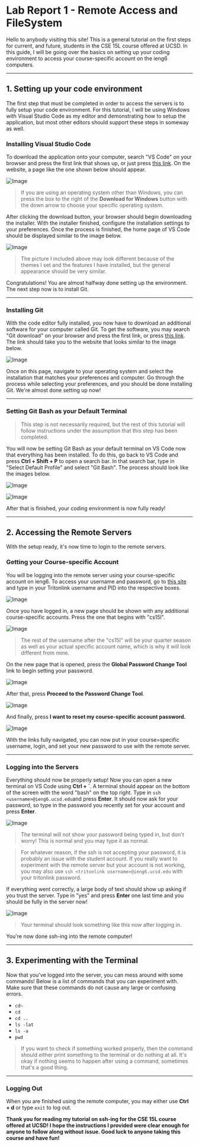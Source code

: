 # Lab Report 1 - Remote Access and FileSystem

Hello to anybody visiting this site! This is a general tutorial on the first steps for current, and future, students in the CSE 15L course offered at UCSD. In this guide, I will be going over the basics on setting up your coding environment to access your course-specific account on the ieng6 computers.  
***
## 1. Setting up your code environment

The first step that must be completed in order to access the servers is to fully setup your code environment. For this tutorial, I will be using Windows with Visual Studio Code as my editor and demonstrating how to setup the application, but most other editors should support these steps in someway as well.  

### Installing Visual Studio Code

To download the application onto your computer, search "VS Code" on your browser and press the first link that shows up, or just press 
[this link](https://code.visualstudio.com/). On the website, a page like the one shown below should appear.

![Image](vscodedl.jpg)

> If you are using an operating system other than Windows, you can press the box to the right of the **Download for Windows** button with the down arrow to choose your specific operating system.

After clicking the download button, your browser should begin downloading the installer. With the installer finished, configure the installation settings to your preferences. Once the process is finished, the home page of VS Code should be displayed similar to the image below.

![Image](vscodehomepage.jpg)

> The picture I included above may look different because of the themes I set and the features I have installed, but the general appearance should be very similar.

Congratulations! You are almost halfway done setting up the environment. The next step now is to install Git.
___
### Installing Git

With the code editor fully installed, you now have to download an additional software for your computer called Git. To get the software, you may search "Git download" on your browser and press the first link, or press [this link](https://git-scm.com/downloads). The link should take you to the website that looks similar to the image below.

![Image](gitdl.jpg)

Once on this page, navigate to your operating system and select the installation that matches your preferences and computer. Go through the process while selecting your preferences, and you should be done installing Git. We're almost done setting up now!
___
### Setting Git Bash as your Default Terminal

> This step is not necessarily required, but the rest of this tutorial will follow instructions under the assumption that this step has been completed.

You will now be setting Git Bash as your default terminal on VS Code now that everything has been installed. To do this, go back to VS Code and press **Ctrl + Shift + P** to open a search bar. In that search bar, type in "Select Default Profile" and select "Git Bash". The process should look like the images below. 

![Image](gitdefprof.jpg)

![Image](setgitdefprof.jpg)

After that is finished, your coding environment is now fully ready!
___
## 2. Accessing the Remote Servers

With the setup ready, it's now time to login to the remote servers. 

### Getting your Course-specific Account

You will be logging into the remote server using your course-specific account on ieng6. To access your username and password, go to [this site](https://sdacs.ucsd.edu/~icc/index.php) and type in your Tritonlink username and PID into the respective boxes. 

![Image](accountlookupinitial.jpg)

Once you have logged in, a new page should be shown with any additional course-specific accounts. Press the one that begins with "cs15l".

![Image](accountlookupsecond.jpg)

> The rest of the username after the "cs15l" will be your quarter season as well as your actual specific account name, which is why it will look different from mine.

On the new page that is opened, press the **Global Password Change Tool** link to begin setting your password. 

![Image](accountpassresetinitial.jpg)

After that, press **Proceed to the Password Change Tool**.

![Image](accountpassresetsecond.jpg)

And finally, press **I want to reset my course-specific account password.** 

![Image](accountpassresetfinal.jpg)

With the links fully navigated, you can now put in your course=specific username, login, and set your new password to use with the remote server.
___
### Logging into the Servers

Everything should now be properly setup! Now you can open a new terminal on VS Code using **Ctrl + \`**. A terminal should appear on the bottom of the screen with the word "bash" on the top right. Type in `ssh <username>@ieng6.ucsd.edu`and press **Enter**. It should now ask for your password, so type in the password you recently set for your account and press **Enter**.

![Image](sshfirst.jpg)

> The terminal will not show your password being typed in, but don't worry! This is normal and you may type it as normal.

> For whatever reason, if the ssh is not accepting your password, it is probably an issue with the student account. If you really want to experiment with the remote server but your account is not working, you may also use `ssh <tritonlink username>@ieng6.ucsd.edu` with your tritonlink password.

If everything went correctly, a large body of text should show up asking if you trust the server. Type in "yes" and press **Enter** one last time and you should be fully in the server now! 

![Image](sshfinal.jpg)

> Your terminal should look something like this now after logging in.

You're now done ssh-ing into the remote computer!
___

## 3. Experimenting with the Terminal

Now that you've logged into the server, you can mess around with some commands! Below is a list of commands that you can experiment with. Make sure that these commands do not cause any large or confusing errors.

* `cd~`
* `cd`
* `cd ..`
* `ls -lat`
* `ls -a`
* `pwd`

> If you want to check if something worked properly, then the command should either print something to the terminal or do nothing at all. It's okay if nothing seems to happen after using a command, sometimes that's a good thing.
___
### Logging Out

When you are finished using the remote computer, you may either use **Ctrl + d** or type `exit` to log out.

**Thank you for reading my tutorial on ssh-ing for the CSE 15L course offered at UCSD! I hope the instructions I provided were clear enough for anyone to follow along without issue. Good luck to anyone taking this course and have fun!**

